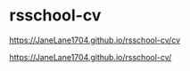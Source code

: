 # rsschool-cv

https://JaneLane1704.github.io/rsschool-cv/cv

https://JaneLane1704.github.io/rsschool-cv/
